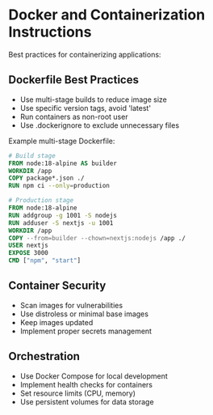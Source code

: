 # Docker and Containerization Instructions

Best practices for containerizing applications:

## Dockerfile Best Practices
- Use multi-stage builds to reduce image size
- Use specific version tags, avoid 'latest'
- Run containers as non-root user
- Use .dockerignore to exclude unnecessary files

Example multi-stage Dockerfile:
```dockerfile
# Build stage
FROM node:18-alpine AS builder
WORKDIR /app
COPY package*.json ./
RUN npm ci --only=production

# Production stage
FROM node:18-alpine
RUN addgroup -g 1001 -S nodejs
RUN adduser -S nextjs -u 1001
WORKDIR /app
COPY --from=builder --chown=nextjs:nodejs /app ./
USER nextjs
EXPOSE 3000
CMD ["npm", "start"]
```

## Container Security
- Scan images for vulnerabilities
- Use distroless or minimal base images
- Keep images updated
- Implement proper secrets management

## Orchestration
- Use Docker Compose for local development
- Implement health checks for containers
- Set resource limits (CPU, memory)
- Use persistent volumes for data storage
